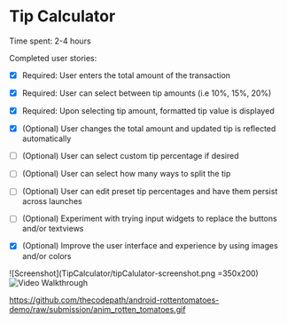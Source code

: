 Tip Calculator
=============


Time spent: 2-4 hours


Completed user stories: 

 * [x] Required: User enters the total amount of the transaction
 * [x] Required: User can select between tip amounts (i.e 10%, 15%, 20%)
 * [x] Required: Upon selecting tip amount, formatted tip value is displayed
 * [x] (Optional) User changes the total amount and updated tip is reflected automatically
 * [ ] (Optional) User can select custom tip percentage if desired
 * [ ] (Optional) User can select how many ways to split the tip
 * [ ] (Optional) User can edit preset tip percentages and have them persist across launches
 * [ ] (Optional) Experiment with trying input widgets to replace the buttons and/or textviews
 * [x] (Optional) Improve the user interface and experience by using images and/or colors
 
 
 ![Screenshot](TipCalculator/tipCalulator-screenshot.png =350x200)
 ![Video Walkthrough](TipCalculator/tipCalculator-video.gif)
 

https://github.com/thecodepath/android-rottentomatoes-demo/raw/submission/anim_rotten_tomatoes.gif
 
